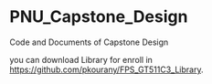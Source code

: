 # PNU_Capstone_Design
Code and Documents of Capstone Design

you can download Library for enroll in https://github.com/pkourany/FPS_GT511C3_Library.
